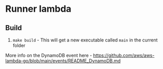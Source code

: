# Runner lambda

## Build

1. `make build`  - This will get a new executable called `main` in the current folder

More info on the DynamoDB event here - <https://github.com/aws/aws-lambda-go/blob/main/events/README_DynamoDB.md>
